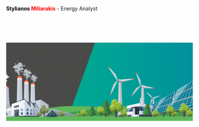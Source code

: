 **<font color="black">Stylianos </font> <font color="red"> Miliarakis </font>** - Energy Analyst

```markdown

```

```markdown

```

```markdown

```

```markdown

```

```markdown

```

![Renewables Image](/renewables-congress-1030x434.png)
